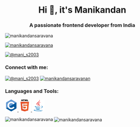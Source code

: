 <h1 align="center">Hi 👋, it's Manikandan</h1>
<h3 align="center">A passionate frontend developer from India</h3>

<p align="left"> <img src="https://komarev.com/ghpvc/?username=manikandansaravana&label=Profile%20views&color=0e75b6&style=flat" alt="manikandansaravana" /> </p>

<p align="left"> <a href="https://github.com/ryo-ma/github-profile-trophy"><img src="https://github-profile-trophy.vercel.app/?username=manikandansaravana" alt="manikandansaravana" /></a> </p>

<p align="left"> <a href="https://twitter.com/@mani_s2003" target="blank"><img src="https://img.shields.io/twitter/follow/@mani_s2003?logo=twitter&style=for-the-badge" alt="@mani_s2003" /></a> </p>

<h3 align="left">Connect with me:</h3>
<p align="left">
<a href="https://twitter.com/@mani_s2003" target="blank"><img align="center" src="https://raw.githubusercontent.com/rahuldkjain/github-profile-readme-generator/master/src/images/icons/Social/twitter.svg" alt="@mani_s2003" height="30" width="40" /></a>
<a href="https://linkedin.com/in/manikandansaravanan" target="blank"><img align="center" src="https://raw.githubusercontent.com/rahuldkjain/github-profile-readme-generator/master/src/images/icons/Social/linked-in-alt.svg" alt="manikandansaravanan" height="30" width="40" /></a>
</p>

<h3 align="left">Languages and Tools:</h3>
<p align="left"> <a href="https://www.cprogramming.com/" target="_blank" rel="noreferrer"> <img src="https://raw.githubusercontent.com/devicons/devicon/master/icons/c/c-original.svg" alt="c" width="40" height="40"/> </a> <a href="https://www.w3.org/html/" target="_blank" rel="noreferrer"> <img src="https://raw.githubusercontent.com/devicons/devicon/master/icons/html5/html5-original-wordmark.svg" alt="html5" width="40" height="40"/> </a> <a href="https://www.java.com" target="_blank" rel="noreferrer"> <img src="https://raw.githubusercontent.com/devicons/devicon/master/icons/java/java-original.svg" alt="java" width="40" height="40"/> </a> </p>

<p><img align="left" src="https://github-readme-stats.vercel.app/api/top-langs?username=manikandansaravana&show_icons=true&locale=en&layout=compact" alt="manikandansaravana" /></p>

<p>&nbsp;<img align="center" src="https://github-readme-stats.vercel.app/api?username=manikandansaravana&show_icons=true&locale=en" alt="manikandansaravana" /></p>
